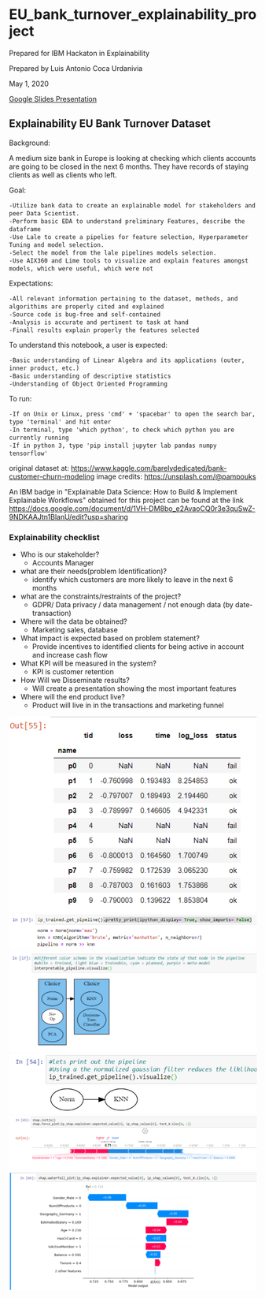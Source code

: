 # EU_bank_turnover_explainability_project

Prepared for IBM Hackaton in Explainability

Prepared by Luis Antonio Coca Urdanivia

May 1, 2020

[Google Slides Presentation](https://docs.google.com/presentation/d/1GNjeJhyTScEyZIehNiRVWG7gV_P4p9oi4ci7kCqzD7c/edit?usp=sharing)
## Explainability EU Bank Turnover Dataset
Background:

A medium size bank in Europe is looking at checking which clients accounts are going to be closed in the next 6 months. They have records of staying clients as well as clients who left.  

Goal:

    -Utilize bank data to create an explainable model for stakeholders and peer Data Scientist.
    -Perform basic EDA to understand preliminary Features, describe the dataframe
    -Use Lale to create a pipelies for feature selection, Hyperparameter Tuning and model selection.
    -Select the model from the lale pipelines models selection.
    -Use AIX360 and Lime tools to visualize and explain features amongst models, which were useful, which were not
    
    
Expectations:

    -All relevant information pertaining to the dataset, methods, and algorithims are properly cited and explained
    -Source code is bug-free and self-contained
    -Analysis is accurate and pertinent to task at hand
    -Finall results explain properly the features selected
    
To understand this notebook, a user is expected:

    -Basic understanding of Linear Algebra and its applications (outer, inner product, etc.)
    -Basic understanding of descriptive statistics
    -Understanding of Object Oriented Programming
    
To run:

    -If on Unix or Linux, press 'cmd' + 'spacebar' to open the search bar, type 'terminal' and hit enter
    -In terminal, type 'which python', to check which python you are currently running
    -If in python 3, type 'pip install jupyter lab pandas numpy tensorflow'
original dataset at: https://www.kaggle.com/barelydedicated/bank-customer-churn-modeling
image credits: https://unsplash.com/@pampouks

An IBM badge in "Explainable Data Science: How to Build & Implement Explainable Workflows" obtained for this project can be found at the link 
https://docs.google.com/document/d/1VH-DM8bo_e2AvaoCQ0r3e3quSwZ-9NDKAAJtn1BlanU/edit?usp=sharing

### Explainability checklist
+ Who is our stakeholder?
    + Accounts Manager
+ what are their needs(problem Identification)?
    + identify which customers are more likely to leave in the next 6 months
+ what are the constraints/restraints of the project?
    + GDPR/ Data privacy / data management / not enough data (by date-transaction)
+ Where will the data be obtained?
    + Marketing sales, database
+ What impact is expected based on problem statement?
    + Provide incentives to identified clients for being active in account and increase cash flow 
+ What KPI will be measured in the system?
    + KPI is customer retention
+ How Will we Disseminate results?
    + Will create a presentation showing the most important features
+ Where will the end product live?
    + Product will live in in the transactions and marketing funnel





![alt text][PipelineSummary]
![alt text][HyperOut]
![alt text][PipeVizPlan]
![alt text][PipeVizFinal]
![alt text][ShapForce]
![alt text][ShapWater]












[PipelineSummary]: https://github.com/luisantoniococa/EU_bank_turnover_explainability_project/blob/master/PipelineSummary.png "Pipeline Summary"
[HyperOut]: https://github.com/luisantoniococa/EU_bank_turnover_explainability_project/blob/master/HyperparameterTunningOutput.png "Hyperparameter Tunning Output"
[PipeVizPlan]: https://github.com/luisantoniococa/EU_bank_turnover_explainability_project/blob/master/PipelineVizPlanned.png "Pipeline Visualization Planned"
[PipeVizFinal]: https://github.com/luisantoniococa/EU_bank_turnover_explainability_project/blob/master/PipelineVizFinal.png "Pipeline Visualization Final or Trained"
[ShapForce]: https://github.com/luisantoniococa/EU_bank_turnover_explainability_project/blob/master/ShapForcePlot.png "Shap Force Plot"
[ShapWater]: https://github.com/luisantoniococa/EU_bank_turnover_explainability_project/blob/master/ShapWaterfallPlot.png "Shap Waterfall Plot"

